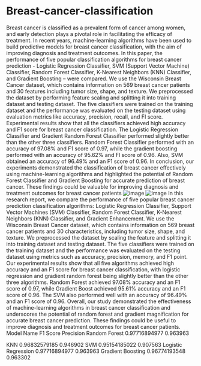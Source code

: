 # Breast-cancer-classification
Breast cancer is classified as a prevalent form of cancer among women, and early detection plays a pivotal role in facilitating the efficacy of treatment. In recent years, machine-learning algorithms have been used to build predictive models for breast cancer classification, with the aim of improving diagnosis and treatment outcomes. In this paper, the performance of five popular classification algorithms for breast cancer prediction - Logistic Regression Classifier, SVM (Support Vector Machine) Classifier, Random Forest Classifier, K-Nearest Neighbors (KNN) Classifier, and Gradient Boosting – were compared. We use the Wisconsin Breast Cancer dataset, which contains information on 569 breast cancer patients and 30 features including tumor size, shape, and texture. We preprocessed the dataset by performing feature scaling and splitting it into training dataset and testing dataset. The five classifiers were trained on the training dataset and the performance was evaluated on the testing dataset using evaluation metrics like accuracy, precision, recall, and FI score. Experimental results show that all the classifiers achieved high accuracy and F1 score for breast cancer classification. The Logistic Regression Classifier and Gradient Random Forest Classifier performed slightly better than the other three classifiers. Random Forest Classifier performed with an accuracy of 97.08% and F1 score of 0.97, while the gradient boosting performed with an accuracy of 95.62% and Fl score of 0.96. Also, SVM obtained an accuracy of 96.49% and an F1 score of 0.96. In conclusion, our experiments demonstrated the classification of breast cancer effectively using machine-learning algorithms and highlighted the potential of Random Forest Classifier and Gradient Boosting for accurate prediction of breast cancer. These findings could be valuable for improving diagnosis and treatment outcomes for breast cancer patients
![image](https://github.com/incharacn/Breast-cancer-classification/assets/156884626/9ef8cc85-3f89-4b76-bd9a-c83753068a2f)
![image](https://github.com/incharacn/Breast-cancer-classification/assets/156884626/61eb2af1-bed8-4e3c-835a-48ec2bffc6ca)
In this research report, we compare the performance of five popular breast cancer prediction classification algorithms: Logistic Regression Classifier, Support Vector Machines (SVM) Classifier, Random Forest Classifier, K-Nearest Neighbors (KNN) Classifier, and Gradient Enhancement. We use the Wisconsin Breast Cancer dataset, which contains information on 569 breast cancer patients and 30 characteristics, including tumor size, shape, and texture. We preprocessed the dataset by scaling the feature and splitting it into training dataset and testing dataset. The five classifiers were trained on the training dataset and the performance was evaluated on the testing dataset using metrics such as accuracy, precision, memory, and F1 point. Our experimental results show that all five algorithms achieved high accuracy and an F1 score for breast cancer classification, with logistic regression and gradient random forest being slightly better than the other three algorithms. Random Forest achieved 97.08% accuracy and an F1 score of 0.97, while Gradient Boost achieved 95.61% accuracy and an F1 score of 0.96. The SVM also performed well with an accuracy of 96.49% and an F1 score of 0.96. Overall, our study demonstrated the effectiveness of machine-learning algorithms in breast cancer classification and underscores the potential of random forest and gradient magnification for accurate breast cancer prediction. These findings could be useful to improve diagnosis and treatment outcomes for breast cancer patients.
Model Name	F1 Score 	Precision
Random Forest	0.97716894977	0.963963

KNN	0.96832579185	0.946902
SVM	0.95154185022	0.907563
Logistic Regression	0.97716894977	0.963963
Gradient Boosting	0.96774193548	0.963302

 
